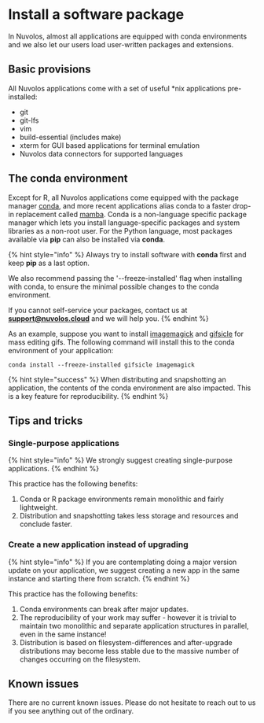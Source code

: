 # Install a software package

In Nuvolos, almost all applications are equipped with conda environments and we also let our users load user-written packages and extensions.

## Basic provisions

All Nuvolos applications come with a set of useful \*nix applications pre-installed:

* git
* git-lfs
* vim
* build-essential (includes make)
* xterm for GUI based applications for terminal emulation
* Nuvolos data connectors for supported languages

## The conda environment

Except for R, all Nuvolos applications come equipped with the package manager [conda](https://docs.conda.io/en/latest/), and more recent applications alias conda to a faster drop-in replacement called [mamba](https://github.com/mamba-org/mamba). Conda is a non-language specific package manager which lets you install language-specific packages and system libraries as a non-root user. For the Python language, most packages available via **pip** can also be installed via **conda**.

{% hint style="info" %}
Always try to install software with **conda** first and keep **pip** as a last option.

We also recommend passing the '--freeze-installed' flag when installing with conda, to ensure the minimal possible changes to the conda environment.

If you cannot self-service your packages, contact us at [**support@nuvolos.cloud**](mailto:support@nuvolos.cloud) and we will help you.
{% endhint %}

As an example, suppose you want to install [imagemagick](https://anaconda.org/conda-forge/imagemagick) and [gifsicle](https://anaconda.org/conda-forge/gifsicle) for mass editing gifs. The following command will install this to the conda environment of your application:

```
conda install --freeze-installed gifsicle imagemagick
```

{% hint style="success" %}
When distributing and snapshotting an application, the contents of the conda environment are also impacted. This is a key feature for reproducibility.
{% endhint %}

## Tips and tricks

### Single-purpose applications

{% hint style="info" %}
We strongly suggest creating single-purpose applications.&#x20;
{% endhint %}

This practice has the following benefits:

1. Conda or R package environments remain monolithic and fairly lightweight.
2. Distribution and snapshotting takes less storage and resources and conclude faster.

### Create a new application instead of upgrading

{% hint style="info" %}
If you are contemplating doing a major version update on your application, we suggest creating a new app in the same instance and starting there from scratch.
{% endhint %}

This practice has the following benefits:

1. Conda environments can break after major updates.
2. The reproducibility of your work may suffer - however it is trivial to maintain two monolithic and separate application structures in parallel, even in the same instance!
3. Distribution is based on filesystem-differences and after-upgrade distributions may become less stable due to the massive number of changes occurring on the filesystem.

## Known issues

There are no current known issues. Please do not hesitate to reach out to us if you see anything out of the ordinary.



